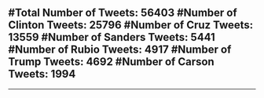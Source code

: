 #Total Number of Tweets: 56403 
#Number of Clinton Tweets: 25796
#Number of Cruz Tweets: 13559
#Number of Sanders Tweets: 5441
#Number of Rubio Tweets: 4917
#Number of Trump Tweets: 4692
#Number of Carson Tweets: 1994
---
---
